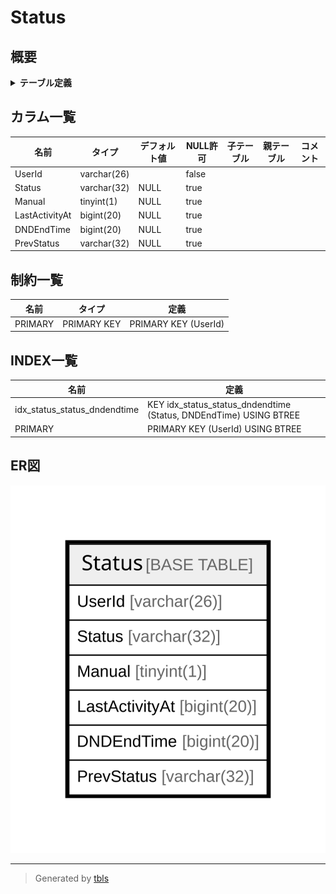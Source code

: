 # Status

## 概要

<details>
<summary><strong>テーブル定義</strong></summary>

```sql
CREATE TABLE `Status` (
  `UserId` varchar(26) NOT NULL,
  `Status` varchar(32) DEFAULT NULL,
  `Manual` tinyint(1) DEFAULT NULL,
  `LastActivityAt` bigint(20) DEFAULT NULL,
  `DNDEndTime` bigint(20) DEFAULT NULL,
  `PrevStatus` varchar(32) DEFAULT NULL,
  PRIMARY KEY (`UserId`),
  KEY `idx_status_status_dndendtime` (`Status`,`DNDEndTime`)
) ENGINE=InnoDB DEFAULT CHARSET=utf8mb4
```

</details>

## カラム一覧

| 名前             | タイプ         | デフォルト値       | NULL許可   | 子テーブル      | 親テーブル      | コメント     |
| -------------- | ----------- | ------------ | -------- | ---------- | ---------- | -------- |
| UserId         | varchar(26) |              | false    |            |            |          |
| Status         | varchar(32) | NULL         | true     |            |            |          |
| Manual         | tinyint(1)  | NULL         | true     |            |            |          |
| LastActivityAt | bigint(20)  | NULL         | true     |            |            |          |
| DNDEndTime     | bigint(20)  | NULL         | true     |            |            |          |
| PrevStatus     | varchar(32) | NULL         | true     |            |            |          |

## 制約一覧

| 名前      | タイプ         | 定義                   |
| ------- | ----------- | -------------------- |
| PRIMARY | PRIMARY KEY | PRIMARY KEY (UserId) |

## INDEX一覧

| 名前                           | 定義                                                                |
| ---------------------------- | ----------------------------------------------------------------- |
| idx_status_status_dndendtime | KEY idx_status_status_dndendtime (Status, DNDEndTime) USING BTREE |
| PRIMARY                      | PRIMARY KEY (UserId) USING BTREE                                  |

## ER図

![er](Status.svg)

---

> Generated by [tbls](https://github.com/k1LoW/tbls)
